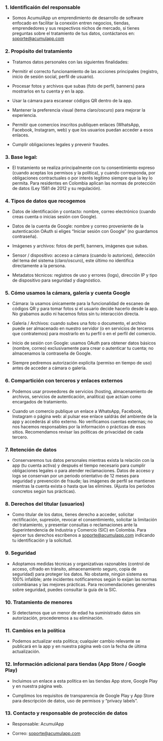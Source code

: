 ### 1. Identificaión del responsable

- Somos AcumulApp un emprendimiento de desarrollo de software enfocado en facilitar la conexión entren negocios, tiendas, emprendedores y sus respectivos nichos de mercado, si tienes preguntas sobre el tratamiento de tus datos, contáctanos en: soporte@acumulapp.com

### 2. Propósito del tratamiento

- Tratamos datos personales con las siguientes finalidades:

- Permitir el correcto funcionamiento de las acciones principales (registro, inicio de sesión social, perfil de usuario).

- Procesar fotos y archivos que subas (foto de perfil, banners) para mostrarlos en tu cuenta y en la app.

- Usar la cámara para escanear códigos QR dentro de la app.

- Mantener la preferencia visual (tema claro/oscuro) para mejorar la experiencia.

- Permitir que comercios inscritos publiquen enlaces (WhatsApp, Facebook, Instagram, web) y que los usuarios puedan acceder a esos enlaces.

- Cumplir obligaciones legales y prevenir fraudes.

### 3. Base legal:

- El tratamiento se realiza principalmente con tu consentimiento expreso (cuando aceptas los permisos y la política), y cuando corresponda, por obligaciones contractuales o por interés legítimo siempre que la ley lo permita. Para residentes en Colombia aplican las normas de protección de datos (Ley 1581 de 2012 y su regulación).

### 4. Tipos de datos que recogemos

- Datos de identificación y contacto: nombre, correo electrónico (cuando creas cuenta o inicias sesión con Google).

- Datos de la cuenta de Google: nombre y correo proveniente de la autenticación OAuth si eliges “Iniciar sesión con Google” (no guardamos contraseña).

- Imágenes y archivos: fotos de perfil, banners, imágenes que subas.

- Sensor / dispositivo: acceso a cámara (cuando lo autorices), detección del tema del sistema (claro/oscuro), este último no identifica directamente a la persona.

- Metadatos técnicos: registros de uso y errores (logs), dirección IP y tipo de dispositivo para seguridad y diagnóstico.

### 5. Cómo usamos la cámara, galería y cuenta Google

- Cámara: la usamos únicamente para la funcionalidad de escaneo de códigos QR y para tomar fotos si el usuario decide hacerlo desde la app. No grabamos audio ni hacemos fotos sin tu interacción directa.

- Galería / Archivos: cuando subes una foto o documento, el archivo puede ser almacenado en nuestro servidor (o en servicios de terceros que contratemos) para mostrarlo en tu perfil o en el perfil del comercio.

- Inicio de sesión con Google: usamos OAuth para obtener datos básicos (nombre, correo) exclusivamente para crear o autenticar tu cuenta; no almacenamos la contraseña de Google.

- Siempre pediremos autorización explícita (permiso en tiempo de uso) antes de acceder a cámara o galería.

### 6. Compartición con terceros y enlaces externos

- Podemos usar proveedores de servicios (hosting, almacenamiento de archivos, servicios de autenticación, analítica) que actúan como encargados de tratamiento.

- Cuando un comercio publique un enlace a WhatsApp, Facebook, Instagram o página web: al pulsar ese enlace saldrás del ambiente de la app y accederás al sitio externo. No verificamos cuentas externas; no nos hacemos responsables por la información o prácticas de esos sitios. Recomendamos revisar las políticas de privacidad de cada tercero.

### 7. Retención de datos

- Conservaremos tus datos personales mientras exista la relación con la app (tu cuenta activa) y después el tiempo necesario para cumplir obligaciones legales o para atender reclamaciones. Datos de acceso y logs se conservan por un periodo orientativo de 12 meses para seguridad y prevención de fraude; las imágenes de perfil se mantienen mientras la cuenta exista o hasta que las elimines. (Ajusta los períodos concretos según tus prácticas).

### 8. Derechos del titular (usuarios)

- Como titular de los datos, tienes derecho a acceder, solicitar rectificación, supresión, revocar el consentimiento, solicitar la limitación del tratamiento, y presentar consultas o reclamaciones ante la Superintendencia de Industria y Comercio (SIC) en Colombia. Para ejercer tus derechos escríbenos a soporte@acumulapp.com indicando tu identificación y la solicitud.

### 9. Seguridad

- Adoptamos medidas técnicas y organizativas razonables (control de acceso, cifrado en tránsito, almacenamiento seguro, copia de seguridad) para proteger los datos. No obstante, ningún sistema es 100% infalible; ante incidentes notificaremos según lo exijan las normas colombianas y las mejores prácticas. Para recomendaciones generales sobre seguridad, puedes consultar la guía de la SIC.

### 10. Tratamiento de menores

- Si detectamos que un menor de edad ha suministrado datos sin autorización, procederemos a su eliminación.

### 11. Cambios en la política

- Podemos actualizar esta política; cualquier cambio relevante se publicará en la app y en nuestra página web con la fecha de última actualización.

### 12. Información adicional para tiendas (App Store / Google Play)

- Incluimos un enlace a esta política en las tiendas App store, Google Play y en nuestra página web.

- Cumplimos los requisitos de transparencia de Google Play y App Store para descripción de datos, uso de permisos y “privacy labels”.

### 13. Contacto y responsable de protección de datos

- Responsable: AcumulApp

- Correo: soporte@acumulapp.com

